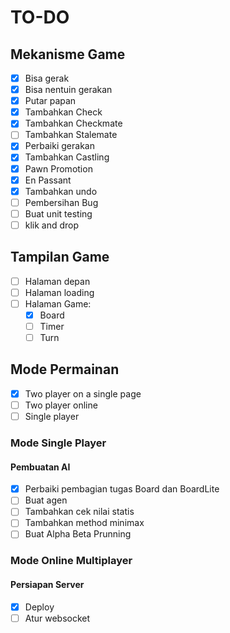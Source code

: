 # TO-DO

## Mekanisme Game

- [x] Bisa gerak
- [x] Bisa nentuin gerakan
- [x] Putar papan
- [x] Tambahkan Check
- [x] Tambahkan Checkmate
- [ ] Tambahkan Stalemate
- [x] Perbaiki gerakan
- [x] Tambahkan Castling
- [x] Pawn Promotion
- [x] En Passant
- [x] Tambahkan undo
- [ ] Pembersihan Bug
- [ ] Buat unit testing
- [ ] klik and drop

## Tampilan Game

- [ ] Halaman depan
- [ ] Halaman loading
- [ ] Halaman Game:
  - [x] Board
  - [ ] Timer
  - [ ] Turn

## Mode Permainan

- [x] Two player on a single page
- [ ] Two player online
- [ ] Single player

### Mode Single Player

#### Pembuatan AI

- [x] Perbaiki pembagian tugas Board dan BoardLite
- [ ] Buat agen
- [ ] Tambahkan cek nilai statis
- [ ] Tambahkan method minimax
- [ ] Buat Alpha Beta Prunning

### Mode Online Multiplayer

#### Persiapan Server

- [x] Deploy
- [ ] Atur websocket
